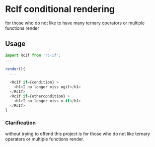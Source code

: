 # RcIf conditional rendering
for those who do not like to have many ternary operators or multiple functions render


## Usage
```javascript
import RcIf from 'rc-if';
...

render(){
  ...

  <RcIf if={condition} >
    <h1>I no longer miss ngif</h1>
  </RcIf>
  <RcIf if={othercondition} >
    <h1>I no longer miss v-if</h1>
  </RcIf>
}
```

### Clarification
without trying to offend this project is for those who do not like ternary operators or multiple functions render.
